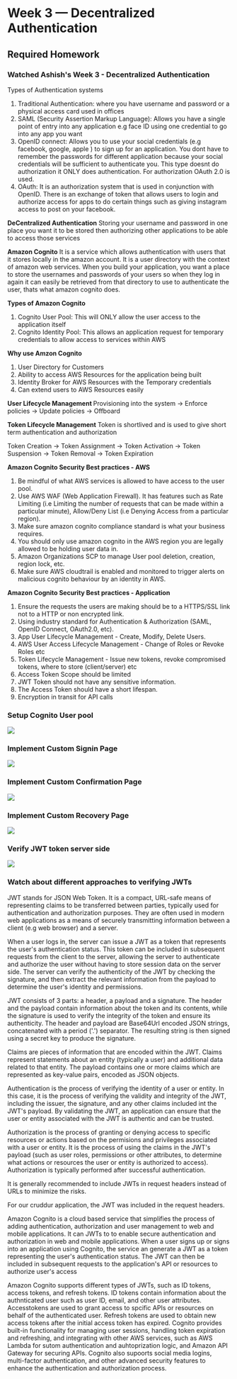 # Week 3 — Decentralized Authentication

## Required Homework

### Watched Ashish's Week 3 - Decentralized Authentication

Types of Authentication systems
1. Traditional Authentication: where you have username and password or a physical access card used in offices
2. SAML (Security Assertion Markup Language): Allows you have a single point of entry into any application e.g face ID using one credential to go into any app you want
3. OpenID connect: Allows you to use your social credentials (e.g facebook, google, apple ) to sign up for an application. You dont have to remember the passwords for different application because your social credentials will be sufficient to authenticate you. This type doesnt do authorization it ONLY does authentication. For authorization OAuth 2.0 is used.
4. OAuth: It is an authorization system that is used in conjunction with OpenID. There is an exchange of token that allows users to login and authorize access for apps to do certain things such as giving instagram access to post on your facebook. 

<b>DeCentralized Authentication</b>
Storing your username and password in one place you want it to be stored then authorizing other applications to be able to access those services

<b>Amazon Cognito</b>
It is a service which allows authentication with users that it stores locally in the amazon account. It is a user directory with the context of amazon web services. When you build your application, you want a place to store the usernames and passwords of your users so when they log in again it can easily be retrieved from that directory to use to authenticate the user, thats what amazon cognito does.

<b>Types of Amazon Cognito</b>

1. Cognito User Pool: This will ONLY allow the user access to the application itself
2. Cognito Identity Pool: This allows an application request for temporary credentials to allow access to services within AWS

<b> Why use Amzon Cognito</b>

1. User Directory for Customers
2. Ability to access AWS Resources for the application being built
3. Identity Broker for AWS Resources with the Temporary credentials
4. Can extend users to AWS Resources easily

<b> User Lifecycle Management </b>
Provisioning into the system -> Enforce policies -> Update policies -> Offboard

<b>Token Lifecycle Management</b>
Token is shortlived and is used to give short term authentication and authorization

Token Creation -> Token Assignment -> Token Activation -> Token Suspension -> Token Removal -> Token Expiration

<b> Amazon Cognito Security Best practices - AWS </b>

1. Be mindful of what AWS services is allowed to have access to the user pool.
2. Use AWS WAF (Web Application Firewall). It has features such as Rate Limiting (i.e Limiting the number of requests that can be made within a particular minute), Allow/Deny List (i.e Denying Access from a particular region).
3. Make sure amazon cognito compliance standard is what your business requires.
4. You should only use amazon cognito in the AWS region you are legally allowed to be holding user data in.
5. Amazon Organizations SCP to manage User pool deletion, creation, region lock, etc.
5. Make sure AWS cloudtrail is enabled and monitored to trigger alerts on malicious cognito behaviour by an identity in AWS.

<b> Amazon Cognito Security Best practices - Application </b>

1. Ensure the requests the users are making should be to a HTTPS/SSL link not to a HTTP or non encrypted link.
2. Using industry standard for Authentication & Authorization (SAML, OpenID Connect, OAuth2.0, etc).
3. App User Lifecycle Management - Create, Modify, Delete Users.
4. AWS User Access Lifecycle Management - Change of Roles or Revoke Roles etc
5. Token Lifecycle Management - Issue new tokens, revoke compromised tokens, where to store (client/server) etc
6. Access Token Scope should be limited
7. JWT Token should not have any sensitive information.
8. The Access Token should have a short lifespan.
9. Encryption in transit for API calls

### Setup Cognito User pool
![](./assets/week-3/week-3-user-pool.png)

### Implement Custom Signin Page
![](./assets/week-3/week-3-custom-sign-in-page.png)

### Implement Custom Confirmation Page
![](./assets/week-3/week-3-password-recovery.png)

### Implement Custom Recovery Page
![](./assets/week-3/week-3-cruddur-recovery-page.png)

### Verify JWT token server side
![](./assets/week-3/week-3-cruddur-successful-sign-in.png)

### Watch about different approaches to verifying JWTs

JWT stands for JSON Web Token. It is a compact, URL-safe means of representing claims to be transferred between parties, typically used for authentication and authorization purposes. They are often used in modern web applications as a means of securely transmitting information between a client (e.g web browser) and a server.

When a user logs in, the server can issue a JWT as a token that represents the user's authentication status. This token can be included in subsequent requests from the client to the server, allowing the server to authenticate and authorize the user without having to store session data on the server side. The server can verify the authenticity of the JWT by checking the signature, and then extract the relevant information from the payload to determine the user's identity and permissions.

JWT consists of 3 parts: a header, a payload and a signature. The header and the payload contain information about the token and its contents, while the signature is used to verify the integrity of the token and ensure its authenticity. The header and payload are Base64Url encoded JSON strings, concatenated with a period ('.') separator. The resulting string is then signed using a secret key to produce the signature. 

Claims are pieces of information that are encoded within the JWT. Claims represent statements about an entity (typically a user) and additional data related to that entity. The payload contains one or more claims which are represented as key-value pairs, encoded as JSON objects. 

Authentication is the process of verifying the identity of a user or entity. In this case, it is the process of verifying the validity and integrity of the JWT, including the issuer, the signature, and any other claims included int the JWT's payload. By validating the JWT, an application can ensure that the user or entity associated with the JWT is authentic and can be trusted.

Authorization is the process of granting or denying access to specific resources or actions based on the permisions and privileges associated with a user or entity. It is the process of using the claims in the JWT's payload (such as user roles, permissions or other attributes, to determine what actions or resources the user or entity is authorized to access). Authorization is typically performed after successful authentication.

It is generally recommended to include JWTs in request headers instead of URLs to minimize the risks.

For our cruddur application, the JWT was included in the request headers.

Amazon Cognito is a cloud based service that simplifies the process of adding authentication, authorization and user management to web and mobile applications. It can JWTs to to enable secure authentication and authorization in web and mobile applications. When a user signs up or signs into an application using Cognito, the service an generate a JWT as a token representing the user's authentication status. The JWT can then be included in subsequent requests to the application's API or resources to authorize user's access

Amazon Cognito supports different types of JWTs, such as ID tokens, access tokens, and refresh tokens. ID tokens contain information about the authnticated user such as user ID, email, and other user attributes. Accesstokens are used to grant access to spcific APIs or resources on behalf of the authenticated user. Refresh tokens are used to obtain new access tokens after the initial access token has expired. Cognito provides built-in functionality for managing user sessions, handling token expiration and refreshing, and integrating with other AWS services, such as AWS Lambda for sutom authentication and auhtoprization logic, and Amazon API Gateway for securing APIs. Cognito also supoorts social media logins, multi-factor authentication, and other advanced security features to enhance the authentication and authorization process.
